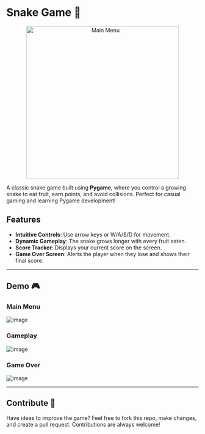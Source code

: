 # Snake Game 🐍


<div align="center">
  <img src="![image](https://github.com/user-attachments/assets/2ba28ec9-ee14-4dd8-be13-db67a791193c)." alt="Main Menu" width="400"/>
</div>


A classic snake game built using **Pygame**, where you control a growing snake to eat fruit, earn points, and avoid collisions. Perfect for casual gaming and learning Pygame development!

## Features
- **Intuitive Controls**: Use arrow keys or W/A/S/D for movement.
- **Dynamic Gameplay**: The snake grows longer with every fruit eaten.
- **Score Tracker**: Displays your current score on the screen.
- **Game Over Screen**: Alerts the player when they lose and shows their final score.

---

## Demo 🎮

### Main Menu
![image](https://github.com/user-attachments/assets/c1f3d155-c223-4a80-a25e-2298e63173c4)

### Gameplay
![image](https://github.com/user-attachments/assets/1b2fa3c8-debb-4665-afb3-88666b8855c9)

### Game Over
![image](https://github.com/user-attachments/assets/0e5e6637-8168-4655-a447-3f6c416a49f7)


---

## Contribute 🤝
Have ideas to improve the game? Feel free to fork this repo, make changes, and create a pull request. Contributions are always welcome!
